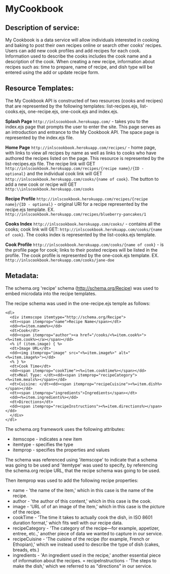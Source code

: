 MyCookbook
==========

Description of service:
-----------------------
My Cookbook is a data service will allow individuals interested in cooking and baking to post their own recipes online 
or search other cooks' recipes. Users can add new cook profiles and add recipes for each cook. Information used to
describe the cooks includes the cook name and a description of the cook. When creating a new recipe, information about 
recipes such as: time to prepare, name of recipe, and dish type will be entered using the add or update recipe form.

Resource Templates:
-------------------
The My Cookbook API is constructed of two resources (cooks and recipes) that are represented by the following templates:
list-recipes.ejs, list-cooks.ejs, one-recipe.ejs, one-cook.ejs and index.ejs.
   
**Splash Page**
``http://inlscookbook.herokuapp.com/`` - takes you to the index.ejs page that prompts the user to enter the site. This page serves as an introduction and entrance to the My Cookbook API. The space page is represented by the index.ejs file.


**Home Page**
``http://inlscookbook.herokuapp.com/recipes/`` - home page, with links to view all recipes by name as well as links
to cooks who have authored the recipes listed on the page. This resource is represented by the list-recipes.ejs file. 
The recipe link will GET ``http://inlscookbook.herokuapp.com/recipes/{recipe name}/{ID - optional}`` and the individual 
cook link will GET ``http://inlscookbook.herokuapp.com/cooks/{name of cook}``. The button to add a new cook or recipe 
will GET ``http:\\inlscookbook.herokuapp.com/cooks``

**Recipe Profile**
``http://inlscookbook.herokuapp.com/recipes/{recipe name}/{ID - optional}`` - original URI for a recipe represented by
the recipe.ejs template.
   EX. ``http://inlscookbook.herokuapp.com/recipes/blueberry-pancakes/1``

**Cooks Index**
``http://inlscookbook.herokuapp.com/cooks/`` - contains all the cooks; cook link will GET: ``http://inlscookbook.herokuapp.com/cooks/{name of cook}``. 
The cooks index is represented by the list-cooks.ejs template.

**Cook Profile**
``http://inlscookbook.herokuapp.com/cooks/{name of cook}`` - is the profile page for cook; links to their posted recipes 
will be listed in the profile. The cook profile is represented by the one-cook.ejs template.
   EX. ``http://inlscookbook.herokuapp.com/cooks/jane-doe``

Metadata:
---------
The schema.org 'recipe' schema (http://schema.org/Recipe)  was used to embed microdata into the recipe templates.

The recipe schema was used in the one-recipe.ejs temple as follows:

    <dl>
      <div itemscope itemtype="http://schema.org/Recipe">
      <dt><span itemprop="name">Recipe Name</span></dt>
      <dd><%=item.name%></dd>
      <dt>Cook</dt>
      <dd><span itemprop="author"><a href="/cooks/<%=item.cook%>"><%=item.cook%></a></span></dd>
      <% if (item.image) { %>
      <dt>Image URL</dt>
      <dd><img itemprop="image" src="<%=item.image%>" alt="<%=item.image%>"></dd>
      <% } %>
      <dt>Cook Time</dt>
      <dd><span itemprop="cookTime"><%=item.cooktime%></span></dd>
      <dt>Meal Type: </dt><dd><span itemprop="recipeCategory"><%=item.meals%></span></dd>
      <dt>Cuisine: </dt><dd><span itemprop="recipeCuisine"><%=item.dish%></span></dd>
      <dt><span itemprop="ingredients">Ingredients</span></dt>
      <dd><%=item.ingredients%></dd>
      <dt>Directions</dt>
      <dd><span itemprop="recipeInstructions"><%=item.directions%></span></dd>
      </div>
    </dl>
    
The schema.org framework uses the following attributes:
+ itemscope - indicates a new item
+ itemtype - specifies the type
+ itemprop - specifies the properties and values


The schema was referenced using 'itemscope' to indicate that a schema was going to be used and 'itemtype' was used to specify, by referencing the schema.org recipe URL, that the recipe schema was going to be used.

Then itemprop was used to add the following recipe properties:
+ name - 'the name of the item,' which in this case is the name of the recipe.
+ author - 'the author of this content,' which in this case is the cook.
+ image - 'URL of of an image of the item,' which in this case is the picture of the recipe.
+ cookTime - 'The time it takes to actually cook the dish, in ISO 8601 duration format,' which fits well with our recipe data.
+ recipeCategory - 'The category of the recipe—for example, appetizer, entree, etc.,' another piece of data we wanted to capture in our service.
+ recipeCuisine - 'The cuisine of the recipe (for example, French or Ethopian),' which we instead used to describe the type of dish (cakes, breads, ets.)
+ ingredients - 'An ingredient used in the recipe,' another essential piece of information about the recipes.
= recipeInstructions  - 'The steps to make the dish,' which we referred to as "directions" in our service. 
